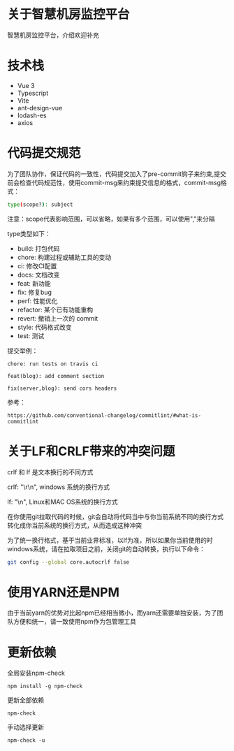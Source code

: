 # 关于智慧机房监控平台

智慧机房监控平台，介绍欢迎补充

# 技术栈

* Vue 3
* Typescript
* Vite
* ant-design-vue
* lodash-es
* axios

# 代码提交规范

为了团队协作，保证代码的一致性，代码提交加入了pre-commit钩子来约束,提交前会检查代码规范性，使用commit-msg来约束提交信息的格式，commit-msg格式：
```bash
type(scope?): subject
```
注意：scope代表影响范围，可以省略，如果有多个范围，可以使用","来分隔

type类型如下：

* build: 打包代码
* chore: 构建过程或辅助工具的变动
* ci: 修改CI配置
* docs: 文档改变
* feat: 新功能
* fix: 修复bug
* perf: 性能优化
* refactor: 某个已有功能重构
* revert: 撤销上一次的 commit
* style: 代码格式改变
* test: 测试

提交举例：
```
chore: run tests on travis ci
```
```
feat(blog): add comment section
```
```
fix(server,blog): send cors headers
```

参考：
```
https://github.com/conventional-changelog/commitlint/#what-is-commitlint
```
# 关于LF和CRLF带来的冲突问题

crlf 和 lf 是文本换行的不同方式

crlf: "\r\n", windows 系统的换行方式

lf: "\n", Linux和MAC OS系统的换行方式

在你使用git拉取代码的时候，git会自动将代码当中与你当前系统不同的换行方式转化成你当前系统的换行方式，从而造成这种冲突

为了统一换行格式，基于当前业界标准，以lf为准，所以如果你当前使用的时windows系统，请在拉取项目之前，关闭git的自动转换，执行以下命令：
```bash
git config --global core.autocrlf false
```
# 使用YARN还是NPM

由于当前yarn的优势对比起npm已经相当微小，而yarn还需要单独安装，为了团队方便和统一，请一致使用npm作为包管理工具

# 更新依赖

全局安装npm-check
```bssh
npm install -g npm-check
```

更新全部依赖
```
npm-check
```

手动选择更新
```
npm-check -u
```
